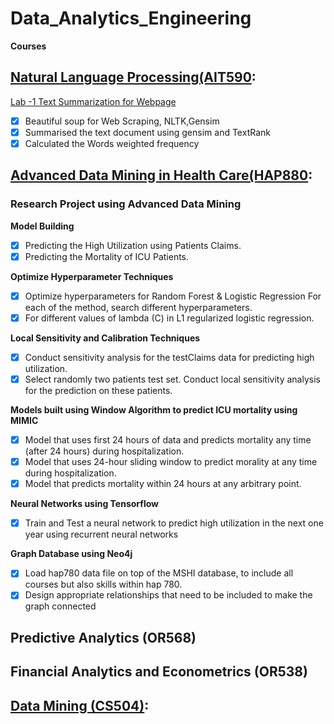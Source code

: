 # Data_Analytics_Engineering

**Courses**

  ## [Natural Language Processing(AIT590](https://github.com/gauthamikuravi/Data_Analytics_Engineering/tree/main/Natural%20Language%20Processing): 
  
 [Lab -1 Text Summarization for Webpage](https://github.com/gauthamikuravi/Data_Analytics_Engineering/blob/main/Natural%20Language%20Processing/Labs/AIT590_SaiGauthamikuravi_Lab1.ipynb)

- [x] Beautiful soup for Web Scraping, NLTK,Gensim
- [x] Summarised the text document using gensim and TextRank
- [x] Calculated the Words weighted frequency

## [Advanced Data Mining in Health Care(HAP880](https://github.com/gauthamikuravi/Data_Analytics_Engineering/tree/main/Healthcare_Analytics):

### Research Project using Advanced Data Mining

**Model Building**

- [x] Predicting the High Utilization using Patients Claims.
- [x] Predicting the Mortality of ICU Patients.

**Optimize Hyperparameter Techniques**

- [x] Optimize hyperparameters for Random Forest & Logistic Regression For each of the method, search different hyperparameters.
- [x] For different values of lambda (C) in L1 regularized logistic regression.

**Local Sensitivity and Calibration Techniques**

- [x] Conduct sensitivity analysis for the testClaims data for predicting high utilization.
- [x] Select randomly two patients  test set. Conduct local sensitivity analysis for the prediction on these patients.

**Models built using Window Algorithm to predict ICU mortality using MIMIC**

- [x] Model that uses first 24 hours of data and predicts mortality any time (after 24 hours) during hospitalization. 
- [x] Model that uses 24-hour sliding window to predict morality at any time during hospitalization. 
- [x] Model that predicts mortality within 24 hours at any arbitrary point. 

**Neural Networks using Tensorflow**
- [x] Train and Test a neural network to predict high utilization in the next one year using recurrent neural networks

**Graph Database using Neo4j**
 - [x] Load hap780 data file on top of the MSHI database, to include all courses but also skills within hap 780. 
 - [x] Design appropriate relationships that need to be included to make the graph connected
     
## Predictive Analytics (OR568)
## Financial Analytics and Econometrics (OR538)
## [Data Mining (CS504)](https://github.com/gauthamikuravi/Data_Analytics_Engineering/tree/main/Data_Mining):

